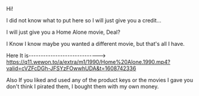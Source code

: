 Hi!

I did not know what to put here so I will just give you a credit...

I will just give you a Home Alone movie, Deal?

I Know I know maybe you wanted a different movie, but that's all I have.

Here It is-----------------------------> https://q11.wewon.to/a/extra/m1/1990/Home%20Alone.1990.mp4?valid=cVZFcDGh-JFSYzFOwwhUDA&t=1608742336

Also If you liked and used any of the product keys or the movies I gave you don't think I pirated them, I bought them with my own money.
